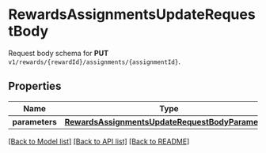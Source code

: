 # RewardsAssignmentsUpdateRequestBody

Request body schema for **PUT** `v1/rewards/{rewardId}/assignments/{assignmentId}`.

## Properties

Name | Type | Description | Notes
------------ | ------------- | ------------- | -------------
**parameters** | [**RewardsAssignmentsUpdateRequestBodyParameters**](RewardsAssignmentsUpdateRequestBodyParameters.md) |  | [optional] 

[[Back to Model list]](../README.md#documentation-for-models) [[Back to API list]](../README.md#documentation-for-api-endpoints) [[Back to README]](../README.md)


